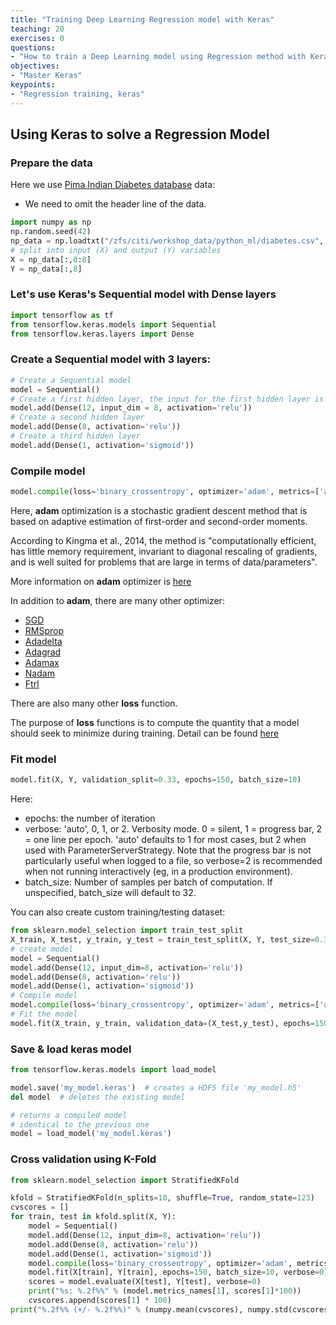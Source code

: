 ```yaml
---
title: "Training Deep Learning Regression model with Keras"
teaching: 20
exercises: 0
questions:
- "How to train a Deep Learning model using Regression method with Keras"
objectives:
- "Master Keras"
keypoints:
- "Regression training, keras"
---
```

## Using Keras to solve a Regression Model

### Prepare the data
Here we use [Pima Indian Diabetes database](https://www.kaggle.com/uciml/pima-indians-diabetes-database) data:

- We need to omit the header line of the data. 

```python
import numpy as np
np.random.seed(42)
np_data = np.loadtxt("/zfs/citi/workshop_data/python_ml/diabetes.csv", delimiter=",", skiprows=1)
# split into input (X) and output (Y) variables
X = np_data[:,0:8]
Y = np_data[:,8]
```


### Let's use Keras's Sequential model with Dense layers

```python
import tensorflow as tf
from tensorflow.keras.models import Sequential
from tensorflow.keras.layers import Dense
```

### Create a Sequential model with 3 layers:

```python
# Create a Sequential model
model = Sequential()
# Create a first hidden layer, the input for the first hidden layer is input layer which has 8 variables:
model.add(Dense(12, input_dim = 8, activation='relu'))
# Create a second hidden layer
model.add(Dense(8, activation='relu'))
# Create a third hidden layer
model.add(Dense(1, activation='sigmoid'))
```

### Compile model

```python
model.compile(loss='binary_crossentropy', optimizer='adam', metrics=['accuracy'])
```

Here, **adam** optimization is a stochastic gradient descent method that is based on adaptive estimation of first-order and second-order moments.

According to Kingma et al., 2014, the method is "computationally efficient, has little memory requirement, invariant to diagonal rescaling of gradients, and is well suited for problems that are large in terms of data/parameters".

More information on **adam** optimizer is [here](https://keras.io/api/optimizers/adam/)

In addition to **adam**, there are many other optimizer:
- [SGD](https://keras.io/api/optimizers/sgd)
- [RMSprop](https://keras.io/api/optimizers/rmsprop)
- [Adadelta](https://keras.io/api/optimizers/adadelta)
- [Adagrad](https://keras.io/api/optimizers/adagrad)
- [Adamax](https://keras.io/api/optimizers/adamax)
- [Nadam](https://keras.io/api/optimizers/nadam)
- [Ftrl](https://keras.io/api/optimizers/ftrl)

There are also many other **loss** function. 

The purpose of **loss** functions is to compute the quantity that a model should seek to minimize during training. Detail can be found [here](https://keras.io/api/losses/)

### Fit model

```python
model.fit(X, Y, validation_split=0.33, epochs=150, batch_size=10)
```

Here: 
- epochs: the number of iteration 
- verbose: 'auto', 0, 1, or 2. Verbosity mode. 0 = silent, 1 = progress bar, 
2 = one line per epoch. 'auto' defaults to 1 for most cases, but 2 when used with 
ParameterServerStrategy. Note that the progress bar is not particularly 
useful when logged to a file, so verbose=2 is recommended when not running 
interactively (eg, in a production environment).
- batch_size: Number of samples per batch of computation. If unspecified, batch_size will default to 32.

You can also create custom training/testing dataset: 

```python
from sklearn.model_selection import train_test_split
X_train, X_test, y_train, y_test = train_test_split(X, Y, test_size=0.33, random_state=123)
# create model
model = Sequential()
model.add(Dense(12, input_dim=8, activation='relu'))
model.add(Dense(8, activation='relu'))
model.add(Dense(1, activation='sigmoid'))
# Compile model
model.compile(loss='binary_crossentropy', optimizer='adam', metrics=['accuracy'])
# Fit the model
model.fit(X_train, y_train, validation_data=(X_test,y_test), epochs=150, batch_size=10)
```
 

### Save & load keras model
```python
from tensorflow.keras.models import load_model

model.save('my_model.keras')  # creates a HDF5 file 'my_model.h5'
del model  # deletes the existing model

# returns a compiled model
# identical to the previous one
model = load_model('my_model.keras')
```

### Cross validation using K-Fold

```python
from sklearn.model_selection import StratifiedKFold

kfold = StratifiedKFold(n_splits=10, shuffle=True, random_state=123)
cvscores = []
for train, test in kfold.split(X, Y):
    model = Sequential()
    model.add(Dense(12, input_dim=8, activation='relu'))
    model.add(Dense(8, activation='relu'))
    model.add(Dense(1, activation='sigmoid'))
    model.compile(loss='binary_crossentropy', optimizer='adam', metrics=['accuracy'])
    model.fit(X[train], Y[train], epochs=150, batch_size=10, verbose=0)
    scores = model.evaluate(X[test], Y[test], verbose=0)
    print("%s: %.2f%%" % (model.metrics_names[1], scores[1]*100))
    cvscores.append(scores[1] * 100)
print("%.2f%% (+/- %.2f%%)" % (numpy.mean(cvscores), numpy.std(cvscores)))

```
